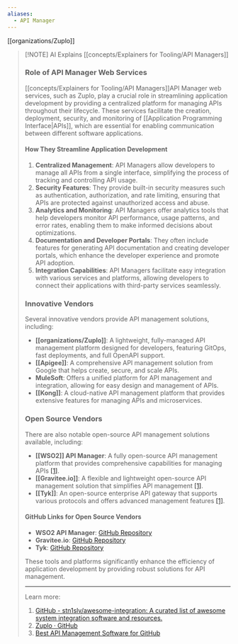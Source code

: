 ```yaml
---
aliases:
  - API Manager
---
```


[[organizations/Zuplo]]

> [!NOTE] AI Explains [[concepts/Explainers for Tooling/API Managers]]
> ### Role of API Manager Web Services
> 
> [[concepts/Explainers for Tooling/API Managers]]API Manager web services, such as Zuplo, play a crucial role in streamlining application development by providing a centralized platform for managing APIs throughout their lifecycle. These services facilitate the creation, deployment, security, and monitoring of [[Application Programming Interface|APIs]], which are essential for enabling communication between different software applications.
> 
> #### How They Streamline Application Development
> 
> 1. **Centralized Management**: API Managers allow developers to manage all APIs from a single interface, simplifying the process of tracking and controlling API usage.
> 2. **Security Features**: They provide built-in security measures such as authentication, authorization, and rate limiting, ensuring that APIs are protected against unauthorized access and abuse.
> 3. **Analytics and Monitoring**: API Managers offer analytics tools that help developers monitor API performance, usage patterns, and error rates, enabling them to make informed decisions about optimizations.
> 4. **Documentation and Developer Portals**: They often include features for generating API documentation and creating developer portals, which enhance the developer experience and promote API adoption.
> 5. **Integration Capabilities**: API Managers facilitate easy integration with various services and platforms, allowing developers to connect their applications with third-party services seamlessly.
> 
> ### Innovative Vendors
> 
> Several innovative vendors provide API management solutions, including:
> 
> - **[[organizations/Zuplo]]**: A lightweight, fully-managed API management platform designed for developers, featuring GitOps, fast deployments, and full OpenAPI support.
> - **[[Apigee]]**: A comprehensive API management solution from Google that helps create, secure, and scale APIs.
> - **MuleSoft**: Offers a unified platform for API management and integration, allowing for easy design and management of APIs.
> - **[[Kong]]**: A cloud-native API management platform that provides extensive features for managing APIs and microservices.
> 
> ### Open Source Vendors
> 
> There are also notable open-source API management solutions available, including:
> 
> - **[[WSO2]] API Manager**: A fully open-source API management platform that provides comprehensive capabilities for managing APIs [[1]](https://github.com/stn1slv/awesome-integration).
> - **[[Gravitee.io]]**: A flexible and lightweight open-source API management solution that simplifies API management [[1]](https://github.com/stn1slv/awesome-integration).
> - **[[Tyk]]**: An open-source enterprise API gateway that supports various protocols and offers advanced management features [[1]](https://github.com/stn1slv/awesome-integration).
> 
> #### GitHub Links for Open Source Vendors
> 
> - **WSO2 API Manager**: [GitHub Repository](https://github.com/wso2/product-apim)
> - **Gravitee.io**: [GitHub Repository](https://github.com/gravitee-io/gravitee-api-management)
> - **Tyk**: [GitHub Repository](https://github.com/TykTechnologies/tyk)
> 
> These tools and platforms significantly enhance the efficiency of application development by providing robust solutions for API management.
> 
> ---
> 
> Learn more:
> 
> 1. [GitHub - stn1slv/awesome-integration: A curated list of awesome system integration software and resources.](https://github.com/stn1slv/awesome-integration)
> 2. [Zuplo · GitHub](https://github.com/zuplo)
> 3. [Best API Management Software for GitHub](https://sourceforge.net/software/api-management/integrates-with-github/)